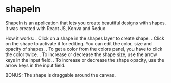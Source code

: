 # shapeIn
ShapeIn is an application that lets you create beautiful designs with shapes. 
It was created with React JS, Konva and Redux

How it works:
. Click on a shape in the shapes layer to create shape.
. Click on the shape to activate it for editing. You can edit the color, size and opacity of shapes. 
. To get a color from the colors panel, you have to click the color twice.
. To increase or decrease the shape size, use the arrow keys in the input field.
. To increase or decrease the shape opacity, use the arrow keys in the input field.

BONUS:
The shape is draggable around the canvas.
